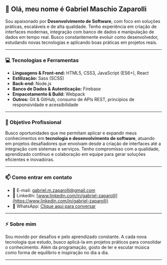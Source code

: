 ## 👋 Olá, meu nome é Gabriel Maschio Zaparolli

Sou apaixonado por **Desenvolvimento de Software**, com foco em soluções práticas, escaláveis e de alta qualidade. Tenho experiência em criação de interfaces modernas, integração com banco de dados e manipulação de dados em tempo real. Busco constantemente evoluir como desenvolvedor, estudando novas tecnologias e aplicando boas práticas em projetos reais.

---

### 💻 Tecnologias e Ferramentas

- **Linguagens & Front-end:** HTML5, CSS3, JavaScript (ES6+), React
- **Estilização:** Sass (SCSS)
- **Back-end:** Node.js
- **Banco de Dados & Autenticação:** Firebase
- **Empacotamento & Build:** Webpack
- **Outros:** Git & GitHub, consumo de APIs REST, princípios de responsividade e acessibilidade

---

### 🎯 Objetivo Profissional

Busco oportunidades que me permitam aplicar e expandir meus conhecimentos em **tecnologia e desenvolvimento de software**, atuando em projetos desafiadores que envolvam desde a criação de interfaces até a integração com sistemas e serviços. Tenho compromisso com a qualidade, aprendizado contínuo e colaboração em equipe para gerar soluções eficientes e inovadoras.

---

### 📫 Como entrar em contato

- 📧 E-mail: [gabriel.m.zaparolli@gmail.com](mailto:gabriel.m.zaparolli@gmail.com)  
- 🔗 LinkedIn: [www.linkedin.com/in/gabriel-zaparolli](https://www.linkedin.com/in/gabriel-zaparolli)  
- 📱 WhatsApp: [Clique aqui para conversar](https://wa.me/5554991529657)

---

### ⚡ Sobre mim

Sou movido por desafios e pelo aprendizado constante. A cada nova tecnologia que estudo, busco aplicá-la em projetos práticos para consolidar o conhecimento. Além da programação, gosto de ler e escutar música como forma de equilíbrio e inspiração no dia a dia.

---

<!---
Gabriel145-js/Gabriel145-js é um repositório especial porque seu `README.md` aparece no perfil do GitHub!
--->
